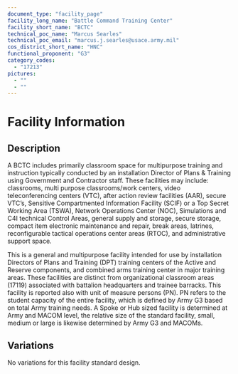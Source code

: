 ```yaml
---
document_type: "facility_page"
facility_long_name: "Battle Command Training Center"
facility_short_name: "BCTC"
technical_poc_name: "Marcus Searles"
technical_poc_email: "marcus.j.searles@usace.army.mil"
cos_district_short_name: "HNC"
functional_proponent: "G3"
category_codes:
  - "17213"
pictures:
  - ""
  - ""
---
```


# Facility Information

## Description

A BCTC includes primarily classroom space for multipurpose training and instruction typically conducted by an installation Director of Plans & Training using Government and Contractor staff. These facilities may include: classrooms, multi purpose classrooms/work centers, video teleconferencing centers (VTC), after action review facilities (AAR), secure VTC’s, Sensitive Compartmented Information Facility (SCIF) or a Top Secret Working Area (TSWA), Network Operations Center (NOC), Simulations and C4I technical Control Areas, general supply and storage, secure storage, compact item electronic maintenance and repair, break areas, latrines, reconfigurable tactical operations center areas (RTOC), and administrative support space.

This is a general and multipurpose facility intended for use by installation Directors of Plans and Training (DPT) training centers of the Active and Reserve components, and combined arms training center in major training areas. These facilities are distinct from organizational classroom areas (17119) associated with battalion headquarters and trainee barracks. This facility is reported also with unit of measure persons (PN). PN refers to the student capacity of the entire facility, which is defined by Army G3 based on total Army training needs. A Spoke or Hub sized facility is determined at Army and MACOM level, the relative size of the standard facility, small, medium or large is likewise determined by Army G3 and MACOMs.

## Variations

No variations for this facility standard design.
